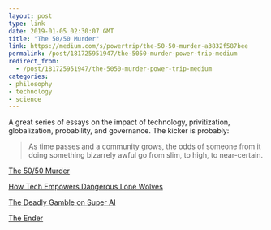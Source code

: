 ```yaml
---
layout: post
type: link
date: 2019-01-05 02:30:07 GMT
title: "The 50/50 Murder"
link: https://medium.com/s/powertrip/the-50-50-murder-a3832f587bee
permalink: /post/181725951947/the-5050-murder-power-trip-medium
redirect_from: 
  - /post/181725951947/the-5050-murder-power-trip-medium
categories:
- philosophy
- technology
- science
---
```


<p>A great series of essays on the impact of technology, privitization, globalization, probability, and governance. The kicker is probably:</p>

<blockquote>As time passes and a community grows, the odds of someone from it doing something bizarrely awful go from slim, to high, to near-certain.</blockquote>

<p><a href="https://medium.com/s/powertrip/the-50-50-murder-a3832f587bee">The 50/50 Murder</a></p>
<p><a href="https://medium.com/s/powertrip/how-tech-empowers-dangerous-lone-wolves-50fa0365335">How Tech Empowers Dangerous Lone Wolves</a></p>
<p><a href="https://medium.com/s/powertrip/the-deadly-gamble-on-super-a-i-8f910bd41892">The Deadly Gamble on Super AI</a></p>
<p><a href="https://medium.com/s/powertrip/the-ender-c525d87e66cf">The Ender</a></p>